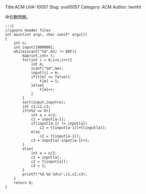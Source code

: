 Title:ACM UVA-10057
Slug: uva10057
Category: ACM
Author: twmht

中位數問題。

    :::C
    //ignore header files
    int main(int argc, char const* argv[])
    {
        int n;
        int input[1000000];
        while(scanf("%d",&n) != EOF){
            map<int,int> t;
            for(int i = 0;i<n;i++){
                int m;
                scanf("%d",&m);
                input[i] = m;
                if(t[m] == false){
                    t[m] = 1;
                }else{
                    t[m]++;
                }
            }
            sort(input,input+n);
            int c1,c2,c3;
            if(n%2 == 0){
                int a = n/2;
                c1 = input[a-1];
                if(input[a-1] != input[a])
                    c2 = t[input[a-1]]+t[input[a]];
                else
                    c2 = t[input[a-1]];
                c3 = input[a]-input[a-1]+1;
            }
            else{
                int a = n/2;
                c1 = input[a];
                c2 = t[input[a]];
                c3 = 1;
            }
            printf("%d %d %d\n",c1,c2,c3);
        }
        return 0;
    }

